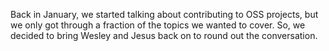 Back in January, we started talking about contributing to OSS projects, but we only got through
a fraction of the topics we wanted to cover. So, we decided to bring Wesley and Jesus back on
to round out the conversation.